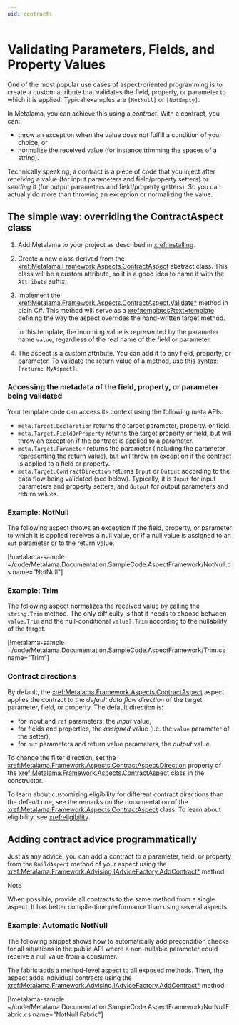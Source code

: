 ```yaml
---
uid: contracts
---
```


# Validating Parameters, Fields, and Property Values

One of the most popular use cases of aspect-oriented programming is to create a custom attribute that validates the field, property, or parameter to which it is applied. Typical examples are `[NotNull]` or `[NotEmpty]`.

In Metalama, you can achieve this using a _contract_. With a contract, you can:

* throw an exception when the value does not fulfill a condition of your choice, or
* normalize the received value (for instance trimming the spaces of a string).

Technically speaking, a contract is a piece of code that you inject after _receiving_ a value (for input parameters and field/property setters) or _sending_ it (for output parameters and field/property getters). So you can actually do more than throwing an exception or normalizing the value.


## The simple way: overriding the ContractAspect class

1. Add Metalama to your project as described in <xref:installing>.
   
2. Create a new class derived from the <xref:Metalama.Framework.Aspects.ContractAspect> abstract class. This class will be a custom attribute, so it is a good idea to name it with the `Attribute` suffix.

3. Implement the <xref:Metalama.Framework.Aspects.ContractAspect.Validate*> method in plain C#. This method will serve as a <xref:templates?text=template> defining the way the aspect overrides the hand-written target method.

    In this template, the incoming value is represented by the parameter name `value`, regardless of the real name of the field or parameter.
   

4. The aspect is a custom attribute. You can add it to any field, property, or parameter. To validate the return value of a method, use this syntax: `[return: MyAspect]`.

### Accessing the metadata of the field, property, or parameter being validated

Your template code can access its context using the following meta APIs:

* `meta.Target.Declaration` returns the target parameter, property. or field.
* `meta.Target.FieldOrProperty` returns the target property or field, but will throw an exception if the contract is applied to a parameter.
* `meta.Target.Parameter` returns the parameter (including the parameter representing the return value), but will throw an exception if the contract is applied to a field or property.
* `meta.Target.ContractDirection` returns `Input` or `Output` according to the data flow being validated (see below). Typically, it is `Input` for input parameters and property setters, and `Output` for output parameters and return values.


### Example: NotNull

The following aspect throws an exception if the field, property, or parameter to which it is applied receives a null value, or if a null value is assigned to an `out` parameter or to the return value.

[!metalama-sample  ~/code/Metalama.Documentation.SampleCode.AspectFramework/NotNull.cs name="NotNull"]

### Example: Trim

The following aspect normalizes the received value by calling the `string.Trim` method. The only difficulty is that it needs to choose between `value.Trim` and the null-conditional `value?.Trim` according to the nullability of the target.

[!metalama-sample  ~/code/Metalama.Documentation.SampleCode.AspectFramework/Trim.cs name="Trim"]


### Contract directions

By default, the <xref:Metalama.Framework.Aspects.ContractAspect> aspect applies the contract to the _default data flow direction_ of the target parameter, field, or property. The default direction is:

* for input and `ref` parameters: the _input_ value,
* for fields and properties, the _assigned_ value (i.e. the `value` parameter of the setter),
* for `out` parameters and return value parameters, the _output_ value.

To change the filter direction, set the <xref:Metalama.Framework.Aspects.ContractAspect.Direction> property of the <xref:Metalama.Framework.Aspects.ContractAspect> class in the constructor. 

To learn about customizing eligibility for different contract directions than the default one, see the remarks on the documentation of the <xref:Metalama.Framework.Aspects.ContractAspect> class. To learn about eligibility, see <xref:eligibility>.

## Adding contract advice programmatically

Just as any advice, you can add a contract to a parameter, field, or property from the `BuildAspect` method of your aspect using the <xref:Metalama.Framework.Advising.IAdviceFactory.AddContract*> method.

> [!NOTE]
> When possible, provide all contracts to the same method from a single aspect. It has better compile-time performance than using several aspects.

### Example: Automatic NotNull

The following snippet shows how to automatically add precondition checks for all situations in the public API where a non-nullable parameter could receive a null value from a consumer. 

The fabric adds a method-level aspect to all exposed methods. Then, the aspect adds individual contracts using the <xref:Metalama.Framework.Advising.IAdviceFactory.AddContract*> method.


[!metalama-sample ~/code/Metalama.Documentation.SampleCode.AspectFramework/NotNullFabric.cs name="NotNull Fabric"]
